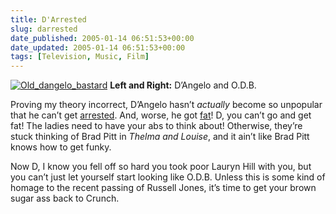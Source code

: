 ```yaml
---
title: D'Arrested
slug: darrested
date_published: 2005-01-14 06:51:53+00:00
date_updated: 2005-01-14 06:51:53+00:00
tags: [Television, Music, Film]
---
```

[![Old_dangelo_bastard](http://www.anildash.com/photos/uncategorized/old_dangelo_bastard.JPG)](http://www.anildash.com/photos/uncategorized/old_dangelo_bastard.JPG)
**Left and Right:** D’Angelo and O.D.B.

Proving my theory incorrect, D’Angelo hasn’t *actually* become so unpopular that he can’t get [arrested](http://www.rollingstone.com/news/story/_/id/6823470/dangelo?pageid=rs.NewsArchive&amp;pageregion=mainRegion&amp;rnd=1105685278175&amp;has-player=unknown). And, worse, he got [fat](http://www.mtv.com/shared/media/news/images/d/DAngelo/sq-mug-shot-04.jpg)! D, you can’t go and get fat! The ladies need to have your abs to think about! Otherwise, they’re stuck thinking of Brad Pitt in *Thelma and Louise*, and it ain’t like Brad Pitt knows how to get funky.

Now D, I know you fell off so hard you took poor Lauryn Hill with you, but you can’t just let yourself start looking like O.D.B. Unless this is some kind of homage to the recent passing of Russell Jones, it’s time to get your brown sugar ass back to Crunch.
